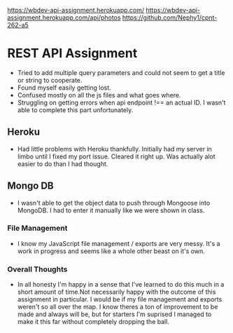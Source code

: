 https://wbdev-api-assignment.herokuapp.com/
https://wbdev-api-assignment.herokuapp.com/api/photos
https://github.com/Nephy1/cpnt-262-a5

# REST API Assignment 

- Tried to add multiple query parameters and could not seem to get a title or string to cooperate.
- Found myself easily getting lost.
- Confused mostly on all the js files and what goes where.
- Struggling on getting errors when api endpoint !== an actual ID. I wasn't able to complete this part unfortunately.

## Heroku
- Had little problems with Heroku thankfully. Initially had my server in limbo until I fixed my port issue. Cleared it right up. Was actually alot easier to do than I had thought.

## Mongo DB
- I wasn't able to get the object data to push through Mongoose into MongoDB. I had to enter it manually like we were shown in class.

### File Management
- I know my JavaScript file management / exports are very messy. It's a work in progress and seems like a whole other beast on it's own.

### Overall Thoughts
- In all honesty I'm happy in a sense that I've learned to do this much in a short amount of time.Not necessarily happy with the outcome of this assignment in particular. I would be if my file management and exports weren't so all over the map. I know theres a ton of improvement to be made and always will be, but for starters I'm suprised I managed to make it this far without completely dropping the ball. 
